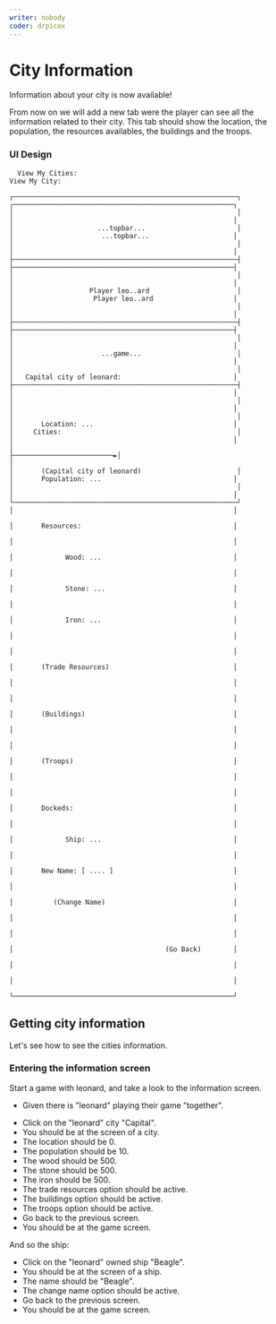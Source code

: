 ```yaml
---
writer: nobody
coder: drpicox 
---
```

# City Information

Information about your city is now available!

From now on we will add a new tab were the player can see all the information related to their city. This tab should show the location, the population, the resources availables, the buildings and the troops.

### UI Design

``` 
  View My Cities:                                                                    View My City:

┌────────────────────────────────────────────────────────┐                          ┌───────────────────────────────────────────────────────┐
│                                                        │                          │                                                       │
│                     ...topbar...                       │                          │                      ...topbar...                     │
│                                                        │                          │                                                       │
├────────────────────────────────────────────────────────┤                          ├───────────────────────────────────────────────────────┤
│                                                        │                          │                                                       │
│                   Player leo..ard                      │                          │                    Player leo..ard                    │
│                                                        │                          │                                                       │
├────────────────────────────────────────────────────────┤                          ├───────────────────────────────────────────────────────┤
│                                                        │                          │                                                       │
│                      ...game...                        │                          │                                                       │
│                                                        │                          │   Capital city of leonard:                            │
├────────────────────────────────────────────────────────┤                          │                                                       │
│                                                        │                          │                                                       │
│                                                        │                          │       Location: ...                                   │
│     Cities:                                            │                          │                                                       │
│                                                        ├─────────────────────────►│                                                       │
│       (Capital city of leonard)                        │                          │       Population: ...                                 │
│                                                        │                          │                                                       │
└────────────────────────────────────────────────────────┘                          │                                                       │
                                                                                    │       Resources:                                      │
                                                                                    │                                                       │
                                                                                    │             Wood: ...                                 │
                                                                                    │                                                       │
                                                                                    │             Stone: ...                                │
                                                                                    │                                                       │
                                                                                    │             Iron: ...                                 │
                                                                                    │                                                       │
                                                                                    │                                                       │
                                                                                    │       (Trade Resources)                               │
                                                                                    │                                                       │
                                                                                    │                                                       │
                                                                                    │       (Buildings)                                     │
                                                                                    │                                                       │
                                                                                    │                                                       │
                                                                                    │       (Troops)                                        │
                                                                                    │                                                       │
                                                                                    │                                                       │
                                                                                    │       Dockeds:                                        │
                                                                                    │                                                       │
                                                                                    │             Ship: ...                                 │
                                                                                    │                                                       │
                                                                                    │       New Name: [ .... ]                              │
                                                                                    │                                                       │
                                                                                    │          (Change Name)                                │
                                                                                    │                                                       │
                                                                                    │                                                       │
                                                                                    │                                      (Go Back)        │
                                                                                    │                                                       │
                                                                                    │                                                       │
                                                                                    └───────────────────────────────────────────────────────┘                                            
```                                                                 

## Getting city information

Let's see how to see the cities information.

### Entering the information screen

Start a game with leonard, and take a look to the information screen.

 * Given there is "leonard" playing their game "together".
 <!-- SNAPSHOT status=200 -->  
 * Click on the "leonard" city "Capital".
 * You should be at the screen of a city.
 * The location should be 0.
 * The population should be 10.
 * The wood should be 500.
 * The stone should be 500.
 * The iron should be 500.
 * The trade resources option should be active.
 * The buildings option should be active.
 * The troops option should be active.
 * Go back to the previous screen.
 * You should be at the game screen.

And so the ship:

 * Click on the "leonard" owned ship "Beagle".
 * You should be at the screen of a ship.
 * The name should be "Beagle".
 * The change name option should be active.
 * Go back to the previous screen.
 * You should be at the game screen.

